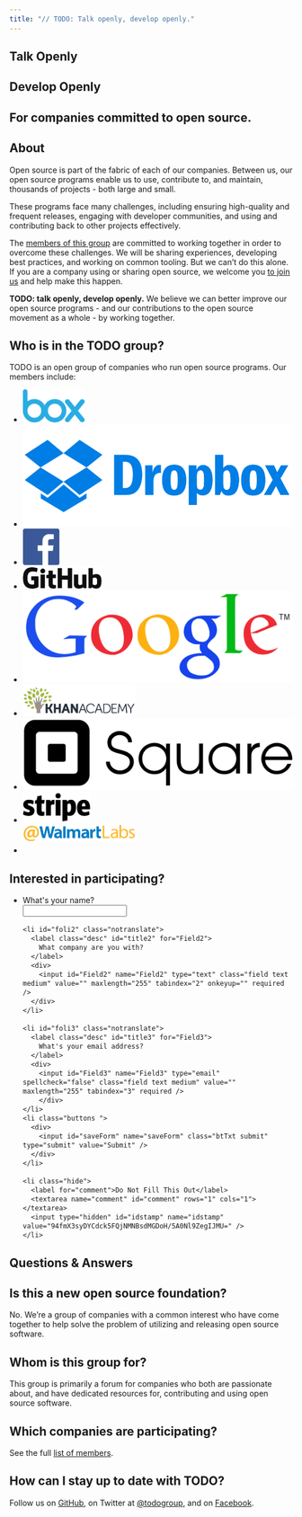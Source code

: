 ```yaml
---
title: "// TODO: Talk openly, develop openly."
---
```


<section id="intro" markdown="1">

# Talk Openly

# Develop Openly

## For companies committed to open source.

</section>

<section id="about" markdown="1">

# About

Open source is part of the fabric of each of our companies. Between us, our open source programs
enable us to use, contribute to, and maintain, thousands of projects - both large and small.

These programs face many challenges, including ensuring high-quality and frequent releases, engaging
with developer communities, and using and contributing back to other projects effectively.

The [members of this group](#members) are committed to working together in order to overcome these challenges.
We will be sharing experiences, developing best practices, and working on common tooling. But we
can’t do this alone. If you are a company using or sharing open source, we welcome you [to join us](#join)
and help make this happen.

**TODO: talk openly, develop openly.** We believe we can better improve our open source programs -
and our contributions to the open source movement as a whole - by working together.

</section>

<section id="members" markdown="1">

# Who is in the TODO group?

TODO is an open group of companies who run open source programs. Our members include:

* [<img src="/static/logo_box.svg" alt="Box" title="Box" width="110px">](http://opensource.box.com/)
* [<img src="/static/logo_dropbox.svg" alt="Dropbox" title="Dropbox">](https://opensource.dropbox.com/)
* [<img src="/static/logo_facebook.svg" alt="Facebook" title="Facebook" width="65px">](https://code.facebook.com/projects/)
* [<img src="/static/logo_github.svg" alt="GitHub" title="GitHub" width="140px">](https://github.com/github)
* [<img src="/static/logo_google.svg" alt="Google" title="Google">](https://developers.google.com/open-source/)
* [<img src="/static/logo_khanacademy.svg" alt="Khan Academy" title="Khan Academy" style="max-width:200px">](https://github.com/Khan)
* [<img src="/static/logo_square.svg" alt="Square" title="Square">](http://corner.squareup.com)
* [<img src="/static/logo_stripe.svg" alt="Stripe" title="Stripe" width="120px">](https://github.com/stripe)
* [<img src="/static/logo_walmartlabs.gif" alt="Walmart Labs" title="Walmart Labs" style="max-width:200px;padding-bottom:20px" width="200px">](https://github.com/walmartlabs)

</section>


<section id="join" markdown="1">

# Interested in participating?

<form id="form1" name="form1" class="wufoo topLabel page" accept-charset="UTF-8" autocomplete="off" enctype="multipart/form-data" method="post" novalidate
      action="https://todogroup.wufoo.com/forms/z1b36mqu0hpj3k5/#public">

  <ul>
    <li id="foli1" class="notranslate">
      <label class="desc" id="title1" for="Field1">
        What's your name?
      </label>
      <div>
        <input id="Field1" name="Field1" type="text" class="field text medium" value="" maxlength="255" tabindex="1" onkeyup="" required />
      </div>
    </li>

    <li id="foli2" class="notranslate">
      <label class="desc" id="title2" for="Field2">
        What company are you with?
      </label>
      <div>
        <input id="Field2" name="Field2" type="text" class="field text medium" value="" maxlength="255" tabindex="2" onkeyup="" required />
      </div>
    </li>

    <li id="foli3" class="notranslate">
      <label class="desc" id="title3" for="Field3">
        What's your email address?
      </label>
      <div>
        <input id="Field3" name="Field3" type="email" spellcheck="false" class="field text medium" value="" maxlength="255" tabindex="3" required />
        </div>
    </li>
    <li class="buttons ">
      <div>
        <input id="saveForm" name="saveForm" class="btTxt submit" type="submit" value="Submit" />
      </div>
    </li>

    <li class="hide">
      <label for="comment">Do Not Fill This Out</label>
      <textarea name="comment" id="comment" rows="1" cols="1"></textarea>
      <input type="hidden" id="idstamp" name="idstamp" value="94fmX3syDYCdck5FQjNMNBsdMGDoH/5A0Nl9ZegIJMU=" />
    </li>
  </ul>
</form>

</section>

<section id="faq" markdown="1">

# Questions & Answers

## Is this a new open source foundation?

No. We’re a group of companies with a common interest who have come together to help solve the
problem of utilizing and releasing open source software.

## Whom is this group for?

This group is primarily a forum for companies who both are passionate about, and have dedicated
resources for, contributing and using open source software.

## Which companies are participating?

See the full <a href="#members">list of members</a>.

## How can I stay up to date with TODO?

Follow us on [GitHub](https://github.com/todogroup), on Twitter at
[@todogroup](https://twitter.com/todogroup), and on [Facebook](https://facebook.com/todo).

</section>
